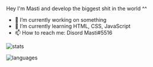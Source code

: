 Hey I'm Masti and develop the biggest shit in the world ^^

- 🔭 I’m currently working on something
- 🌱 I’m currently learning HTML, CSS, JavaScript
- 📫 How to reach me: Disord Masti#5516

![stats](https://github-readme-stats-theta-henna.vercel.app/api?username=mastidermast&show_icons=true&hide_border=true&hide_title=true&include_all_commits=true&count_private=true&bg_color=0d1117&text_color=f0f6fc&hide_border=true)

![languages](https://github-readme-stats-theta-henna.vercel.app/api/top-langs/?username=mastidermast&hide=roff,python,shell&hide_title=true&bg_color=0d1117&text_color=f0f6fc&hide_border=true)
